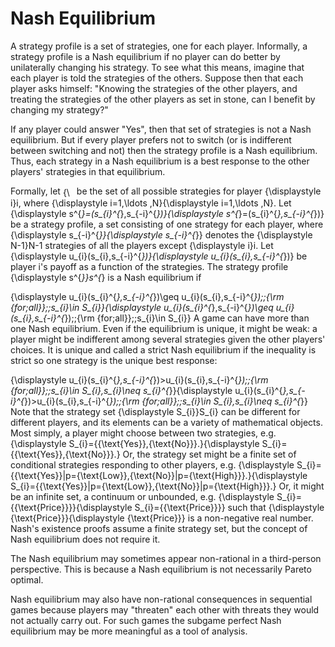 # Nash Equilibrium

A strategy profile is a set of strategies, one for each player. Informally, a strategy profile is a Nash equilibrium if no player can do better by unilaterally changing his strategy. To see what this means, imagine that each player is told the strategies of the others. Suppose then that each player asks himself: "Knowing the strategies of the other players, and treating the strategies of the other players as set in stone, can I benefit by changing my strategy?"

If any player could answer "Yes", then that set of strategies is not a Nash equilibrium. But if every player prefers not to switch (or is indifferent between switching and not) then the strategy profile is a Nash equilibrium. Thus, each strategy in a Nash equilibrium is a best response to the other players' strategies in that equilibrium.

Formally, let <img src="http://www.sciweavers.org/tex2img.php?eq=%7B%5Cdisplaystyle%20S_%7Bi%7D%7D&bc=Black&fc=White&im=jpg&fs=12&ff=modern&edit=0" align="center" border="0" alt="{\displaystyle S_{i}}" width="18" height="17" /> be the set of all possible strategies for player {\displaystyle i}i, where {\displaystyle i=1,\ldots ,N}{\displaystyle i=1,\ldots ,N}. Let {\displaystyle s^{*}=(s_{i}^{*},s_{-i}^{*})}{\displaystyle s^{*}=(s_{i}^{*},s_{-i}^{*})} be a strategy profile, a set consisting of one strategy for each player, where {\displaystyle s_{-i}^{*}}{\displaystyle s_{-i}^{*}} denotes the {\displaystyle N-1}N-1 strategies of all the players except {\displaystyle i}i. Let {\displaystyle u_{i}(s_{i},s_{-i}^{*})}{\displaystyle u_{i}(s_{i},s_{-i}^{*})} be player i's payoff as a function of the strategies. The strategy profile {\displaystyle s^{*}}s^{*} is a Nash equilibrium if

{\displaystyle u_{i}(s_{i}^{*},s_{-i}^{*})\geq u_{i}(s_{i},s_{-i}^{*})\;\;{\rm {for\;all}}\;\;s_{i}\in S_{i}}{\displaystyle u_{i}(s_{i}^{*},s_{-i}^{*})\geq u_{i}(s_{i},s_{-i}^{*})\;\;{\rm {for\;all}}\;\;s_{i}\in S_{i}}
A game can have more than one Nash equilibrium. Even if the equilibrium is unique, it might be weak: a player might be indifferent among several strategies given the other players' choices. It is unique and called a strict Nash equilibrium if the inequality is strict so one strategy is the unique best response:

{\displaystyle u_{i}(s_{i}^{*},s_{-i}^{*})>u_{i}(s_{i},s_{-i}^{*})\;\;{\rm {for\;all}}\;\;s_{i}\in S_{i},s_{i}\neq s_{i}^{*}}{\displaystyle u_{i}(s_{i}^{*},s_{-i}^{*})>u_{i}(s_{i},s_{-i}^{*})\;\;{\rm {for\;all}}\;\;s_{i}\in S_{i},s_{i}\neq s_{i}^{*}}
Note that the strategy set {\displaystyle S_{i}}S_{i} can be different for different players, and its elements can be a variety of mathematical objects. Most simply, a player might choose between two strategies, e.g. {\displaystyle S_{i}=\{{\text{Yes}},{\text{No}}\}.}{\displaystyle S_{i}=\{{\text{Yes}},{\text{No}}\}.} Or, the strategy set might be a finite set of conditional strategies responding to other players, e.g. {\displaystyle S_{i}=\{{\text{Yes}}|p={\text{Low}},{\text{No}}|p={\text{High}}\}.}{\displaystyle S_{i}=\{{\text{Yes}}|p={\text{Low}},{\text{No}}|p={\text{High}}\}.} Or, it might be an infinite set, a continuum or unbounded, e.g. {\displaystyle S_{i}=\{{\text{Price}}\}}{\displaystyle S_{i}=\{{\text{Price}}\}} such that {\displaystyle {\text{Price}}}{\displaystyle {\text{Price}}} is a non-negative real number. Nash's existence proofs assume a finite strategy set, but the concept of Nash equilibrium does not require it.

The Nash equilibrium may sometimes appear non-rational in a third-person perspective. This is because a Nash equilibrium is not necessarily Pareto optimal.

Nash equilibrium may also have non-rational consequences in sequential games because players may "threaten" each other with threats they would not actually carry out. For such games the subgame perfect Nash equilibrium may be more meaningful as a tool of analysis.